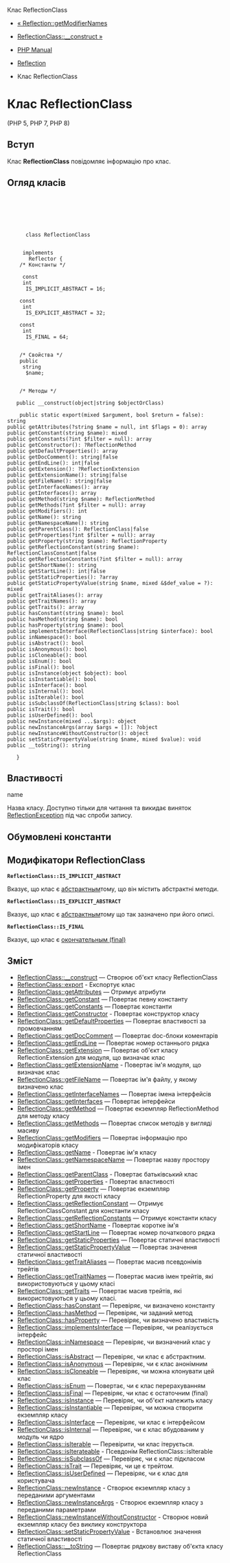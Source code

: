 Клас ReflectionClass

-   [« Reflection::getModifierNames](reflection.getmodifiernames.html)
    
-   [ReflectionClass::\_\_construct »](reflectionclass.construct.html)
    
-   [PHP Manual](index.html)
    
-   [Reflection](book.reflection.html)
    
-   Клас ReflectionClass
    

# Клас ReflectionClass

(PHP 5, PHP 7, PHP 8)

## Вступ

Клас **ReflectionClass** повідомляє інформацію про клас.

## Огляд класів

```classsynopsis

     
    

    
     
      class ReflectionClass
     

     implements 
       Reflector {
    /* Константы */
    
     const
     int
      IS_IMPLICIT_ABSTRACT = 16;

    const
     int
      IS_EXPLICIT_ABSTRACT = 32;

    const
     int
      IS_FINAL = 64;


    /* Свойства */
    public
     string
      $name;


    /* Методы */
    
   public __construct(object|string $objectOrClass)

    public static export(mixed $argument, bool $return = false): string
public getAttributes(?string $name = null, int $flags = 0): array
public getConstant(string $name): mixed
public getConstants(?int $filter = null): array
public getConstructor(): ?ReflectionMethod
public getDefaultProperties(): array
public getDocComment(): string|false
public getEndLine(): int|false
public getExtension(): ?ReflectionExtension
public getExtensionName(): string|false
public getFileName(): string|false
public getInterfaceNames(): array
public getInterfaces(): array
public getMethod(string $name): ReflectionMethod
public getMethods(?int $filter = null): array
public getModifiers(): int
public getName(): string
public getNamespaceName(): string
public getParentClass(): ReflectionClass|false
public getProperties(?int $filter = null): array
public getProperty(string $name): ReflectionProperty
public getReflectionConstant(string $name): ReflectionClassConstant|false
public getReflectionConstants(?int $filter = null): array
public getShortName(): string
public getStartLine(): int|false
public getStaticProperties(): ?array
public getStaticPropertyValue(string $name, mixed &$def_value = ?): mixed
public getTraitAliases(): array
public getTraitNames(): array
public getTraits(): array
public hasConstant(string $name): bool
public hasMethod(string $name): bool
public hasProperty(string $name): bool
public implementsInterface(ReflectionClass|string $interface): bool
public inNamespace(): bool
public isAbstract(): bool
public isAnonymous(): bool
public isCloneable(): bool
public isEnum(): bool
public isFinal(): bool
public isInstance(object $object): bool
public isInstantiable(): bool
public isInterface(): bool
public isInternal(): bool
public isIterable(): bool
public isSubclassOf(ReflectionClass|string $class): bool
public isTrait(): bool
public isUserDefined(): bool
public newInstance(mixed ...$args): object
public newInstanceArgs(array $args = []): ?object
public newInstanceWithoutConstructor(): object
public setStaticPropertyValue(string $name, mixed $value): void
public __toString(): string

   }
```

## Властивості

name

Назва класу. Доступно тільки для читання та викидає виняток [ReflectionException](class.reflectionexception.html) під час спроби запису.

## Обумовлені константи

## Модифікатори ReflectionClass

**`ReflectionClass::IS_IMPLICIT_ABSTRACT`**

Вказує, що клас є [абстрактным](language.oop5.abstract.html)тому, що він містить абстрактні методи.

**`ReflectionClass::IS_EXPLICIT_ABSTRACT`**

Вказує, що клас є [абстрактным](language.oop5.abstract.html)тому що так зазначено при його описі.

**`ReflectionClass::IS_FINAL`**

Вказує, що клас є [окончательным (final)](language.oop5.final.html)

## Зміст

-   [ReflectionClass::\_\_construct](reflectionclass.construct.html) — Створює об'єкт класу ReflectionClass
-   [ReflectionClass::export](reflectionclass.export.html) - Експортує клас
-   [ReflectionClass::getAttributes](reflectionclass.getattributes.html) — Отримує атрибути
-   [ReflectionClass::getConstant](reflectionclass.getconstant.html) — Повертає певну константу
-   [ReflectionClass::getConstants](reflectionclass.getconstants.html) — Повертає константи
-   [ReflectionClass::getConstructor](reflectionclass.getconstructor.html) - Повертає конструктор класу
-   [ReflectionClass::getDefaultProperties](reflectionclass.getdefaultproperties.html) — Повертає властивості за промовчанням
-   [ReflectionClass::getDocComment](reflectionclass.getdoccomment.html) — Повертає doc-блоки коментарів
-   [ReflectionClass::getEndLine](reflectionclass.getendline.html) — Повертає номер останнього рядка
-   [ReflectionClass::getExtension](reflectionclass.getextension.html) — Повертає об'єкт класу ReflectionExtension для модуля, що визначає клас
-   [ReflectionClass::getExtensionName](reflectionclass.getextensionname.html) - Повертає ім'я модуля, що визначає клас
-   [ReflectionClass::getFileName](reflectionclass.getfilename.html) — Повертає ім'я файлу, у якому визначено клас
-   [ReflectionClass::getInterfaceNames](reflectionclass.getinterfacenames.html) — Повертає імена інтерфейсів
-   [ReflectionClass::getInterfaces](reflectionclass.getinterfaces.html) — Повертає інтерфейси
-   [ReflectionClass::getMethod](reflectionclass.getmethod.html) — Повертає екземпляр ReflectionMethod для методу класу
-   [ReflectionClass::getMethods](reflectionclass.getmethods.html) — Повертає список методів у вигляді масиву
-   [ReflectionClass::getModifiers](reflectionclass.getmodifiers.html) — Повертає інформацію про модифікаторів класу
-   [ReflectionClass::getName](reflectionclass.getname.html) - Повертає ім'я класу
-   [ReflectionClass::getNamespaceName](reflectionclass.getnamespacename.html) — Повертає назву простору імен
-   [ReflectionClass::getParentClass](reflectionclass.getparentclass.html) - Повертає батьківський клас
-   [ReflectionClass::getProperties](reflectionclass.getproperties.html) - Повертає властивості
-   [ReflectionClass::getProperty](reflectionclass.getproperty.html) — Повертає екземпляр ReflectionProperty для якості класу
-   [ReflectionClass::getReflectionConstant](reflectionclass.getreflectionconstant.html) — Отримує ReflectionClassConstant для константи класу
-   [ReflectionClass::getReflectionConstants](reflectionclass.getreflectionconstants.html) — Отримує константи класу
-   [ReflectionClass::getShortName](reflectionclass.getshortname.html) - Повертає коротке ім'я
-   [ReflectionClass::getStartLine](reflectionclass.getstartline.html) — Повертає номер початкового рядка
-   [ReflectionClass::getStaticProperties](reflectionclass.getstaticproperties.html) — Повертає статичні властивості
-   [ReflectionClass::getStaticPropertyValue](reflectionclass.getstaticpropertyvalue.html) — Повертає значення статичної властивості
-   [ReflectionClass::getTraitAliases](reflectionclass.gettraitaliases.html) — Повертає масив псевдонімів трейтів
-   [ReflectionClass::getTraitNames](reflectionclass.gettraitnames.html) — Повертає масив імен трейтів, які використовуються у цьому класі
-   [ReflectionClass::getTraits](reflectionclass.gettraits.html) — Повертає масив трейтів, які використовуються у цьому класі.
-   [ReflectionClass::hasConstant](reflectionclass.hasconstant.html) — Перевіряє, чи визначено константу
-   [ReflectionClass::hasMethod](reflectionclass.hasmethod.html) — Перевіряє, чи заданий метод
-   [ReflectionClass::hasProperty](reflectionclass.hasproperty.html) — Перевіряє, чи визначено властивість
-   [ReflectionClass::implementsInterface](reflectionclass.implementsinterface.html) — Перевіряє, чи реалізується інтерфейс
-   [ReflectionClass::inNamespace](reflectionclass.innamespace.html) — Перевіряє, чи визначений клас у просторі імен
-   [ReflectionClass::isAbstract](reflectionclass.isabstract.html) — Перевіряє, чи клас є абстрактним.
-   [ReflectionClass::isAnonymous](reflectionclass.isanonymous.html) — Перевіряє, чи є клас анонімним
-   [ReflectionClass::isCloneable](reflectionclass.iscloneable.html) — Перевіряє, чи можна клонувати цей клас
-   [ReflectionClass::isEnum](reflectionclass.isenum.html) — Повертає, чи є клас перерахуванням
-   [ReflectionClass::isFinal](reflectionclass.isfinal.html) — Перевіряє, чи клас є остаточним (final)
-   [ReflectionClass::isInstance](reflectionclass.isinstance.html) — Перевіряє, чи об'єкт належить класу
-   [ReflectionClass::isInstantiable](reflectionclass.isinstantiable.html) — Перевіряє, чи можна створити екземпляр класу
-   [ReflectionClass::isInterface](reflectionclass.isinterface.html) — Перевіряє, чи клас є інтерфейсом
-   [ReflectionClass::isInternal](reflectionclass.isinternal.html) — Перевіряє, чи є клас вбудованим у модуль чи ядро
-   [ReflectionClass::isIterable](reflectionclass.isiterable.html) — Перевірити, чи клас ітерується.
-   [ReflectionClass::isIterateable](reflectionclass.isiterateable.html) - Псевдонім ReflectionClass::isIterable
-   [ReflectionClass::isSubclassOf](reflectionclass.issubclassof.html) — Перевіряє, чи є клас підкласом
-   [ReflectionClass::isTrait](reflectionclass.istrait.html) — Перевіряє, чи це є трейтом.
-   [ReflectionClass::isUserDefined](reflectionclass.isuserdefined.html) — Перевіряє, чи є клас для користувача
-   [ReflectionClass::newInstance](reflectionclass.newinstance.html) - Створює екземпляр класу з переданими аргументами
-   [ReflectionClass::newInstanceArgs](reflectionclass.newinstanceargs.html) - Створює екземпляр класу з переданими параметрами
-   [ReflectionClass::newInstanceWithoutConstructor](reflectionclass.newinstancewithoutconstructor.html) - Створює новий екземпляр класу без виклику конструктора
-   [ReflectionClass::setStaticPropertyValue](reflectionclass.setstaticpropertyvalue.html) - Встановлює значення статичної властивості
-   [ReflectionClass::\_\_toString](reflectionclass.tostring.html) — Повертає рядкову виставу об'єкта класу ReflectionClass